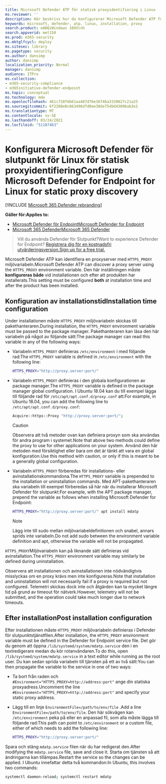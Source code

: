 ```yaml
---
title: Microsoft Defender ATP för statisk proxyidentifiering i Linux
ms.reviewer: ''
description: Här beskrivs hur du konfigurerar Microsoft Defender ATP för statisk proxy-identifiering.
keywords: microsoft, defender, atp, linux, installation, proxy
search.product: eADQiWindows 10XVcnh
search.appverid: met150
ms.prod: m365-security
ms.mktglfcycl: deploy
ms.sitesec: library
ms.pagetype: security
ms.author: dansimp
author: dansimp
localization_priority: Normal
manager: dansimp
audience: ITPro
ms.collection:
- m365-security-compliance
- m365initiative-defender-endpoint
ms.topic: conceptual
ms.technology: mde
ms.openlocfilehash: 461c728f6b61aa407d76e3674ba3339027c21a25
ms.sourcegitcommit: 6f2288e0c863496dfd0ee38de754bd43096ab3e1
ms.translationtype: MT
ms.contentlocale: sv-SE
ms.lasthandoff: 03/24/2021
ms.locfileid: "51187463"
---
```

# <a name="configure-microsoft-defender-for-endpoint-for-linux-for-static-proxy-discovery"></a><span data-ttu-id="c0a73-104">Konfigurera Microsoft Defender för slutpunkt för Linux för statisk proxyidentifiering</span><span class="sxs-lookup"><span data-stu-id="c0a73-104">Configure Microsoft Defender for Endpoint for Linux for static proxy discovery</span></span>

[!INCLUDE [Microsoft 365 Defender rebranding](../../includes/microsoft-defender.md)]


<span data-ttu-id="c0a73-105">**Gäller för:**</span><span class="sxs-lookup"><span data-stu-id="c0a73-105">**Applies to:**</span></span>
- [<span data-ttu-id="c0a73-106">Microsoft Defender för Endpoint</span><span class="sxs-lookup"><span data-stu-id="c0a73-106">Microsoft Defender for Endpoint</span></span>](https://go.microsoft.com/fwlink/p/?linkid=2154037)
- [<span data-ttu-id="c0a73-107">Microsoft 365 Defender</span><span class="sxs-lookup"><span data-stu-id="c0a73-107">Microsoft 365 Defender</span></span>](https://go.microsoft.com/fwlink/?linkid=2118804)

> <span data-ttu-id="c0a73-108">Vill du använda Defender för Slutpunkt?</span><span class="sxs-lookup"><span data-stu-id="c0a73-108">Want to experience Defender for Endpoint?</span></span> [<span data-ttu-id="c0a73-109">Registrera dig för en kostnadsfri utvärderingsversion.</span><span class="sxs-lookup"><span data-stu-id="c0a73-109">Sign up for a free trial.</span></span>](https://www.microsoft.com/microsoft-365/windows/microsoft-defender-atp?ocid=docs-wdatp-investigateip-abovefoldlink)

<span data-ttu-id="c0a73-110">Microsoft Defender ATP kan identifiera en proxyserver med ```HTTPS_PROXY``` miljövariabeln.</span><span class="sxs-lookup"><span data-stu-id="c0a73-110">Microsoft Defender ATP can discover a proxy server using the ```HTTPS_PROXY``` environment variable.</span></span> <span data-ttu-id="c0a73-111">Den här inställningen måste **konfigureras både** vid installationen och efter att produkten har installerats.</span><span class="sxs-lookup"><span data-stu-id="c0a73-111">This setting must be configured **both** at installation time and after the product has been installed.</span></span>

## <a name="installation-time-configuration"></a><span data-ttu-id="c0a73-112">Konfiguration av installationstid</span><span class="sxs-lookup"><span data-stu-id="c0a73-112">Installation time configuration</span></span>

<span data-ttu-id="c0a73-113">Under installationen måste ```HTTPS_PROXY``` miljövariabeln skickas till pakethanteraren.</span><span class="sxs-lookup"><span data-stu-id="c0a73-113">During installation, the ```HTTPS_PROXY``` environment variable must be passed to the package manager.</span></span> <span data-ttu-id="c0a73-114">Pakethanteraren kan läsa den här variabeln på något av följande sätt:</span><span class="sxs-lookup"><span data-stu-id="c0a73-114">The package manager can read this variable in any of the following ways:</span></span>

- <span data-ttu-id="c0a73-115">Variabeln ```HTTPS_PROXY``` definieras ```/etc/environment``` i med följande rad:</span><span class="sxs-lookup"><span data-stu-id="c0a73-115">The ```HTTPS_PROXY``` variable is defined in ```/etc/environment``` with the following line:</span></span>

    ```bash
    HTTPS_PROXY="http://proxy.server:port/"
    ```

- <span data-ttu-id="c0a73-116">Variabeln `HTTPS_PROXY` definieras i den globala konfigurationen av package manager.</span><span class="sxs-lookup"><span data-stu-id="c0a73-116">The `HTTPS_PROXY` variable is defined in the package manager global configuration.</span></span> <span data-ttu-id="c0a73-117">I Ubuntu 18.04 kan du till exempel lägga till följande rad för `/etc/apt/apt.conf.d/proxy.conf` att:</span><span class="sxs-lookup"><span data-stu-id="c0a73-117">For example, in Ubuntu 18.04, you can add the following line to `/etc/apt/apt.conf.d/proxy.conf`:</span></span>
  
    ```bash
    Acquire::https::Proxy "http://proxy.server:port/";
    ```

    > [!CAUTION]
    > <span data-ttu-id="c0a73-118">Observera att två metoder ovan kan definiera proxyn som ska användas för andra program i systemet.</span><span class="sxs-lookup"><span data-stu-id="c0a73-118">Note that above two methods could define the proxy to use for other applications on your system.</span></span> <span data-ttu-id="c0a73-119">Använd den här metoden med försiktighet eller bara om det är tänkt att vara en global konfiguration.</span><span class="sxs-lookup"><span data-stu-id="c0a73-119">Use this method with caution, or only if this is meant to be a generally global configuration.</span></span>
  
- <span data-ttu-id="c0a73-120">Variabeln `HTTPS_PROXY` förberedas för installations- eller avinstallationskommandona.</span><span class="sxs-lookup"><span data-stu-id="c0a73-120">The `HTTPS_PROXY` variable is prepended to the installation or uninstallation commands.</span></span> <span data-ttu-id="c0a73-121">Med APT-pakethanteraren ska variabeln till exempel förberedas så här när du installerar Microsoft Defender för slutpunkt:</span><span class="sxs-lookup"><span data-stu-id="c0a73-121">For example, with the APT package manager, prepend the variable as follows when installing Microsoft Defender for Endpoint:</span></span> 

    ```bash  
    HTTPS_PROXY="http://proxy.server:port/" apt install mdatp
    ```

    > [!NOTE]
    > <span data-ttu-id="c0a73-122">Lägg inte till sudo mellan miljövariabeldefinitionen och snabel, annars sprids inte variabeln.</span><span class="sxs-lookup"><span data-stu-id="c0a73-122">Do not add sudo between the environment variable definition and apt, otherwise the variable will not be propagated.</span></span>

<span data-ttu-id="c0a73-123">`HTTPS_PROXY`Miljövariabeln kan på liknande sätt definieras vid avinstallation.</span><span class="sxs-lookup"><span data-stu-id="c0a73-123">The `HTTPS_PROXY` environment variable may similarly be defined during uninstallation.</span></span>

<span data-ttu-id="c0a73-124">Observera att installationen och avinstallationen inte nödvändigtvis misslyckas om en proxy krävs men inte konfigureras.</span><span class="sxs-lookup"><span data-stu-id="c0a73-124">Note that installation and uninstallation will not necessarily fail if a proxy is required but not configured.</span></span> <span data-ttu-id="c0a73-125">Telemetri skickas dock inte och åtgärden kan ta mycket längre tid på grund av timeout för nätverk.</span><span class="sxs-lookup"><span data-stu-id="c0a73-125">However, telemetry will not be submitted, and the operation could take much longer due to network timeouts.</span></span>

## <a name="post-installation-configuration"></a><span data-ttu-id="c0a73-126">Efter installation</span><span class="sxs-lookup"><span data-stu-id="c0a73-126">Post installation configuration</span></span>
  
<span data-ttu-id="c0a73-127">Efter installationen måste `HTTPS_PROXY` miljövariabeln definieras i Defender för slutpunktstjänstfilen.</span><span class="sxs-lookup"><span data-stu-id="c0a73-127">After installation, the `HTTPS_PROXY` environment variable must be defined in the Defender for Endpoint service file.</span></span> <span data-ttu-id="c0a73-128">Det gör du genom att öppna `/lib/systemd/system/mdatp.service` den i en textredigerare medan du kör rotanvändaren.</span><span class="sxs-lookup"><span data-stu-id="c0a73-128">To do this, open `/lib/systemd/system/mdatp.service` in a text editor while running as the root user.</span></span> <span data-ttu-id="c0a73-129">Du kan sedan sprida variabeln till tjänsten på ett av två sätt:</span><span class="sxs-lookup"><span data-stu-id="c0a73-129">You can then propagate the variable to the service in one of two ways:</span></span>

- <span data-ttu-id="c0a73-130">Ta bort från raden och `#Environment="HTTPS_PROXY=http://address:port"` ange din statiska proxyadress.</span><span class="sxs-lookup"><span data-stu-id="c0a73-130">Uncomment the line `#Environment="HTTPS_PROXY=http://address:port"` and specify your static proxy address.</span></span>

- <span data-ttu-id="c0a73-131">Lägg till en linje `EnvironmentFile=/path/to/env/file` .</span><span class="sxs-lookup"><span data-stu-id="c0a73-131">Add a line `EnvironmentFile=/path/to/env/file`.</span></span> <span data-ttu-id="c0a73-132">Den här sökvägen kan `/etc/environment` peka på eller en anpassad fil, som alla måste lägga till följande rad:</span><span class="sxs-lookup"><span data-stu-id="c0a73-132">This path can point to `/etc/environment` or a custom file, either of which needs to add the following line:</span></span>
  
    ```bash
    HTTPS_PROXY="http://proxy.server:port/"
    ```

<span data-ttu-id="c0a73-133">Spara och stäng `mdatp.service` filen när du har redigerat den.</span><span class="sxs-lookup"><span data-stu-id="c0a73-133">After modifying the `mdatp.service` file, save and close it.</span></span> <span data-ttu-id="c0a73-134">Starta om tjänsten så att ändringarna kan tillämpas.</span><span class="sxs-lookup"><span data-stu-id="c0a73-134">Restart the service so the changes can be applied.</span></span> <span data-ttu-id="c0a73-135">I Ubuntu innefattar detta två kommandon:</span><span class="sxs-lookup"><span data-stu-id="c0a73-135">In Ubuntu, this involves two commands:</span></span>  

```bash
systemctl daemon-reload; systemctl restart mdatp
```
